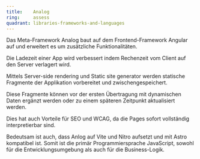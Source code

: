 ```yaml
---
title:    Analog  
ring:     assess  
quadrant: libraries-frameworks-and-languages
---
```


Das Meta-Framework Analog baut auf dem Frontend-Framework Angular auf und erweitert es um zusätzliche Funktionalitäten.

Die Ladezeit einer App wird verbessert indem Rechenzeit vom Client auf den Server verlagert wird.

Mittels Server-side rendering und Static site generator werden statische Fragmente der Applikation vorbereitet und zwischengespeichert.

Diese Fragmente können vor der ersten Übertragung mit dynamischen Daten ergänzt werden oder zu einem späteren Zeitpunkt aktualisiert werden.

Dies hat auch Vorteile für SEO und WCAG, da die Pages sofort vollständig interpretierbar sind.

Bedeutsam ist auch, dass Anlog auf Vite und Nitro aufsetzt und mit Astro kompatibel ist. Somit ist die primär Programmiersprache JavaScript, sowohl für die Entwicklungsumgebung als auch für die Business-Logik.

